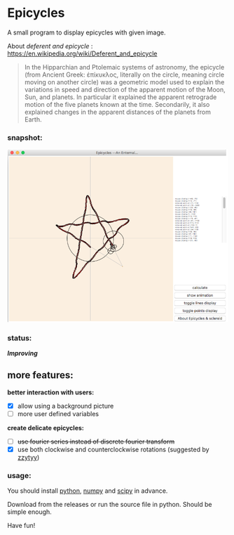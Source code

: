 Epicycles
============

A small program to display epicycles with given image.

About *deferent and epicycle* : <https://en.wikipedia.org/wiki/Deferent_and_epicycle>

> In the Hipparchian and Ptolemaic systems of astronomy, the epicycle (from Ancient Greek: ἐπίκυκλος, literally on the circle, meaning circle moving on another circle) was a geometric model used to explain the variations in speed and direction of the apparent motion of the Moon, Sun, and planets. In particular it explained the apparent retrograde motion of the five planets known at the time. Secondarily, it also explained changes in the apparent distances of the planets from Earth.


### snapshot:

![snapshot](resource/snapshot.png)

### status:

***Improving***

more features:
------------

**better interaction with users:**

* [x] allow using a background picture
* [ ] more user defined variables

**create delicate epicycles:**

* [ ] <s>use fourier series instead of discrete fourier transform</s>
* [x] use both clockwise and counterclockwise rotations (suggested by [zzytyy](https://github.com/zzyztyy))

### usage:
You should install [python](https://www.python.org), [numpy](http://www.numpy.org) and [scipy](http://www.scipy.org) in advance.

Download from the releases or run the source file in python. Should be simple enough.

Have fun!
